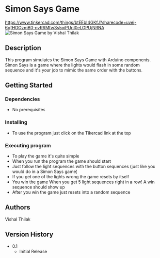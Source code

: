 # Simon Says Game

https://www.tinkercad.com/things/btEEbI4GKfJ?sharecode=uvej-6qfHOOzmB0-nvRRMfw3s5oiPUnI0eLGPUjNRNA
![Simon Says Game by Vishal Thilak](https://github.com/VishalThilak/SimonSaysGame/assets/93748287/74ec96e6-984f-4006-883b-da773164341e)

## Description

This program simulates the Simon Says Game with Arduino components. Simon Says is a game 
where the lights would flash in some random sequence and it's your job to mimic the same order 
with the buttons.

## Getting Started

### Dependencies

* No prerequisites

### Installing

* To use the program just click on the Tikercad link at the top
  
### Executing program

* To play the game it's quite simple
* When you run the program the game should start
* Just follow the light sequences with the button sequences (just like you would do in a Simon Says game)
* If you get one of the lights wrong the game resets by itself
* You win the game When you get 5 light sequences right in a row! A win sequence should show up
* After you win the game just resets into a random sequence

## Authors

Vishal Thilak

## Version History

* 0.1
    * Initial Release
